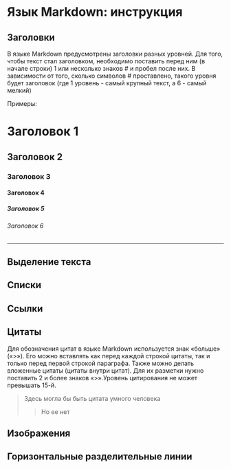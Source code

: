 # Язык Markdown: инструкция

## Заголовки
В языке Markdown предусмотрены заголовки разных уровней. Для того, чтобы текст стал заголовком, необходимо поставить перед ним (в начале строки) 1 или несколько знаков # и пробел после них. В зависимости от того, сколько символов # проставлено, такого уровня будет заголовок (где 1 уровень - самый крупный текст, а 6 - самый мелкий)

Примеры:
# Заголовок 1
## Заголовок 2
### Заголовок 3
#### Заголовок 4
##### Заголовок 5
###### Заголовок 6
----


## Выделение текста

## Списки

## Ссылки

## Цитаты
Для обозначения цитат в языке Markdown используется знак «больше» («>»). Его можно вставлять как перед каждой строкой цитаты, так и только перед первой строкой параграфа. Также можно делать вложенные цитаты (цитаты внутри цитат). Для их разметки нужно поставить 2 и более знаков «>».Уровень цитирования не может превышать 15-й.

>Здесь могла бы быть цитата умного человека
>>Но ее нет

## Изображения

## Горизонтальные разделительные линии
